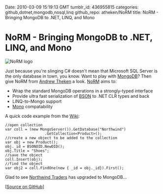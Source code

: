 Date: 2010-03-09 15:19:13 GMT
tumblr_id: 436955815
categories: github,dotnet,mongodb,nosql,linq
github_repo: atheken/NoRM
title: NoRM - Bringing MongoDB to .NET, LINQ, and Mono

# NoRM - Bringing MongoDB to .NET, LINQ, and Mono

![NoRM logo](http://github.com/downloads/atheken/NoRM/norm_logo.png)

Just because you're slinging C# doesn't mean that Microsoft SQL Server is the only database in town, you know. Want to play with [MongoDB](http://mongodb.org)? Then give NoRM from [Andrew Theken](http://www.andrewtheken.com/) a look. [NoRM](http://github.com/atheken/NoRM) aims to:

* Wrap the standard MongoDB operations in a strongly-typed interface
* Provide ultra fast serialization of [BSON](http://bsonspec.org/) to .NET CLR types and back
* LINQ-to-Mongo support
* [Mono](http://mono-project.com/Main_Page) compatability 

A quick code example from the [Wiki](http://wiki.github.com/atheken/NoRM/):

    //open collection
    var coll = (new MongoServer()).GetDatabase("Northwind")
                      .GetCollection<Product>();
    //create a new object to be added to the collection
    var obj = new Product();
    obj._id = BSONOID.NewOID();
    obj.Title = "Shoes";
    //save the object
    coll.Insert(obj);
    //find the object
    var obj2 = coll.FindOne(new { _id = obj._id}).First();

Glad to see [Northwind Traders](http://wiki.answers.com/Q/Who_is_the_owner_of_north_wind_traders) has upgraded to MongoDB...

[[Source on GitHub](http://github.com/atheken/NoRM)]

